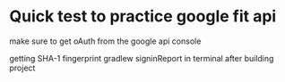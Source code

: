 # Quick test to practice google fit api

make sure to get oAuth from the google api console

getting SHA-1 fingerprint
gradlew signinReport in terminal after building project